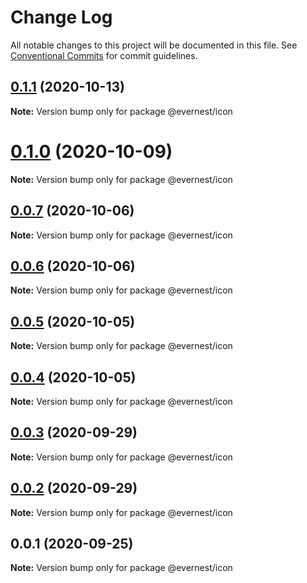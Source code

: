 # Change Log

All notable changes to this project will be documented in this file.
See [Conventional Commits](https://conventionalcommits.org) for commit guidelines.

## [0.1.1](https://github.com/everdevs/design-system/compare/v0.1.0...v0.1.1) (2020-10-13)

**Note:** Version bump only for package @evernest/icon





# [0.1.0](https://github.com/everdevs/design-system/compare/v0.0.7...v0.1.0) (2020-10-09)

**Note:** Version bump only for package @evernest/icon





## [0.0.7](https://github.com/everdevs/design-system/compare/v0.0.6...v0.0.7) (2020-10-06)

**Note:** Version bump only for package @evernest/icon





## [0.0.6](https://github.com/everdevs/design-system/compare/v0.0.5...v0.0.6) (2020-10-06)

**Note:** Version bump only for package @evernest/icon





## [0.0.5](https://github.com/everdevs/design-system/compare/v0.0.4...v0.0.5) (2020-10-05)

**Note:** Version bump only for package @evernest/icon





## [0.0.4](https://github.com/everdevs/design-system/compare/v0.0.3...v0.0.4) (2020-10-05)

**Note:** Version bump only for package @evernest/icon





## [0.0.3](https://github.com/everdevs/design-system/compare/v0.0.2...v0.0.3) (2020-09-29)

**Note:** Version bump only for package @evernest/icon





## [0.0.2](https://github.com/everdevs/design-system/compare/v0.0.1...v0.0.2) (2020-09-29)

**Note:** Version bump only for package @evernest/icon





## 0.0.1 (2020-09-25)

**Note:** Version bump only for package @evernest/icon
